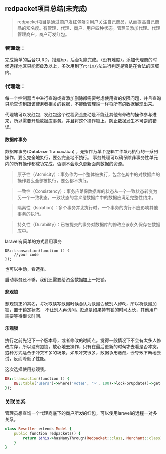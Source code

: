 ## redpacket项目总结(未完成)
> redpacket项目是通过商户发红包吸引用户关注自己商品，从而提高自己商品的知名度。有管理、代理、商户、用户四种状态。管理员添加代理。代理管理商户，商户可发红包。

### 管理端：
完成简单的后台CURD，搭建bp，后台功能完成。（没有难度）。添加代理商的时候选择地区只能市级及以上，多次用到了`rtrim`方法进行判定是否是在合法的区域内。

### 代理端：
每一个控制器当中进行查询或者添加删除都需要考虑使用者的权限问题，并且查询只能查询到跟该使用者相关的数据，不能像管理端一样将所有的数据展现出来。

代理端可以发红包，发红包这个过程资金变动是不能让其他有修改的操作参与进来，所以需要开启数据库事务。并且将这个操作锁上，防止数据发生不可逆的错误。

#### 数据库事务
数据库事务(Database Transaction) ，是指作为单个逻辑工作单元执行的一系列操作，要么完全地执行，要么完全地不执行。 事务处理可以确保除非事务性单元内的所有操作都成功完成，否则不会永久更新面向数据的资源。

> 原子性（Atomicity）：事务作为一个整体被执行，包含在其中的对数据库的操作要么全部被执行，要么都不执行。

> 一致性（Consistency）：事务应确保数据库的状态从一个一致状态转变为另一个一致状态。一致状态的含义是数据库中的数据应满足完整性约束。

> 隔离性（Isolation）：多个事务并发执行时，一个事务的执行不应影响其他事务的执行。

> 持久性（Durability）：已被提交的事务对数据库的修改应该永久保存在数据库中。

laravel有简单的方式启用事务
```
DB::transaction(function () {
    //your code
});
```
也可以手动，看选择。

启动事务还不够，我们还需要给资金数据加上一把锁。
#### 悲观锁
悲观锁正如其名，每次取读写数据时候总认为数据会被别人修改，所以将数据加锁，置于锁定状态， 不让别人再访问。缺点是如果持有锁的时间太长，其他用户需要等待很长时间。

#### 乐观锁
执行之前先记下一个版本号，或者修改的时间点。觉得一般情况下不会有太多人修改库存，所以没有加锁，放心地去操作，只有在最后更新的时候才去看是否冲突。 这种方式适合于冲突不多的场景，如果冲突很多，数据争用激烈，会导致不断地尝试，反而降低了性能。

这次选择使用悲观锁。
```Ruby
DB::transaction(function () {
    DB::table('users')->where('votes', '>', 100)->lockForUpdate()->get();
});
```

### 关联关系
管理员想查询一个代理商底下的商户所发的红包，可以使用laravel的远程一对多关系。
```ruby
class Reseller extends Model {
    public function redpackets() {
        return $this->hasManyThrough(Redpacket::class, Merchant::class);
    }
}
```



